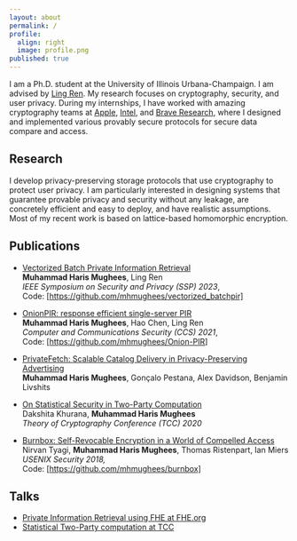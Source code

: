 ```yaml
---
layout: about
permalink: /
profile:
  align: right
  image: profile.png
published: true
---
```


I am a Ph.D. student at the University of Illinois Urbana-Champaign. I am advised by [Ling Ren](https://sites.google.com/view/renling). My research focuses on cryptography, security, and user privacy. During my internships, I have worked with amazing cryptography teams at [Apple](https://www.apple.com), [Intel](https://www.intel.com/content/www/us/en/developer/articles/technical/introducing-intel-hexl.html), and [Brave Research](https://brave.com/research/), where I designed and implemented various provably secure protocols for secure data compare and access.

## Research

 I develop privacy-preserving storage protocols that use cryptography to protect user privacy. I am particularly interested in designing systems that guarantee provable privacy and security without any leakage, are concretely efficient and easy to deploy, and have realistic assumptions. Most of my recent work is based on lattice-based homomorphic encryption.

## Publications

- [Vectorized Batch Private Information Retrieval](https://eprint.iacr.org/2022/1262)    
**Muhammad Haris Mughees**, Ling Ren   
*IEEE Symposium on Security and Privacy (SSP) 2023*,  
Code: [https://github.com/mhmughees/vectorized_batchpir]

- [OnionPIR: response efficient single-server PIR](https://dl.acm.org/doi/abs/10.1145/3460120.3485381?casa_token=6SS2B61Ci8EAAAAA:MjC1TSdtTrYwLFPQlhQo4h0LH1Uetk4lp3_m6byNa6UzG2VHoKO1adnYOTZ6nZEx3lIZX3jEASnQaQ)    
**Muhammad Haris Mughees**, Hao Chen, Ling Ren   
*Computer and Communications Security (CCS) 2021*,  
Code: [https://github.com/mhmughees/Onion-PIR]

- [PrivateFetch: Scalable Catalog Delivery in Privacy-Preserving Advertising](https://arxiv.org/abs/2109.08189)  
**Muhammad Haris Mughees**, Gonçalo Pestana, Alex Davidson, Benjamin Livshits

- [On Statistical Security in Two-Party Computation](https://eprint.iacr.org/2020/1428)  
Dakshita Khurana, **Muhammad Haris Mughees**  
*Theory of Cryptography Conference (TCC) 2020*

- [Burnbox: Self-Revocable Encryption in a World of Compelled Access](https://www.usenix.org/conference/usenixsecurity18/presentation/tyagi)  
Nirvan Tyagi,  **Muhammad Haris Mughees**, Thomas Ristenpart, Ian Miers  
*USENIX Security 2018,*  
Code: [https://github.com/mhmughees/burnbox]

## Talks
- [Private Information Retrieval using FHE at FHE.org](https://youtu.be/pRkSYjOuhdk)
- [Statistical Two-Party computation at TCC](https://youtu.be/s4JVSn7DryU)        
